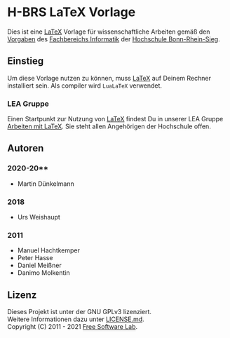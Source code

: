 # H-BRS LaTeX Vorlage

Dies ist eine [LaTeX][1] Vorlage für wissenschaftliche Arbeiten gemäß den [Vorgaben][6] des [Fachbereichs Informatik][2]
der [Hochschule Bonn-Rhein-Sieg][3].

## Einstieg

Um diese Vorlage nutzen zu können, muss [LaTeX][1] auf Deinem Rechner installiert sein. Als compiler wird `LuaLaTeX`
verwendet.

### LEA Gruppe

Einen Startpunkt zur Nutzung von [LaTeX][1] findest Du in unserer LEA Gruppe [Arbeiten mit LaTeX][7]. Sie steht allen
Angehörigen der Hochschule offen.

## Autoren

### 2020-20**

- Martin Dünkelmann

### 2018

- Urs Weishaupt

### 2011

- Manuel Hachtkemper
- Peter Hasse
- Daniel Meißner
- Danimo Molkentin

## Lizenz

Dieses Projekt ist unter der GNU GPLv3 lizenziert.  
Weitere Informationen dazu unter [LICENSE.md][5].  
Copyright (C) 2011 - 2021 [Free Software Lab][4].

[1]: https://www.latex-project.org/

[2]: https://www.h-brs.de/de/inf

[3]: https://www.h-brs.de/de

[4]: https://fslab.de

[5]: LICENSE.md

[6]: https://lea.hochschule-bonn-rhein-sieg.de/goto.php?target=file_215286_download&client_id=db_040811

[7]: https://lea.hochschule-bonn-rhein-sieg.de/ilias.php?ref_id=230834&cmdClass=ilrepositorygui&cmdNode=v5&baseClass=ilRepositoryGUI
